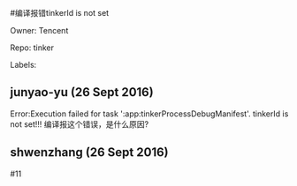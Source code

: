 #编译报错tinkerId is not set

Owner: Tencent

Repo: tinker

Labels: 

## junyao-yu (26 Sept 2016)

Error:Execution failed for task ':app:tinkerProcessDebugManifest'.
 tinkerId is not set!!!  编译报这个错误，是什么原因?


## shwenzhang (26 Sept 2016)

#11 


